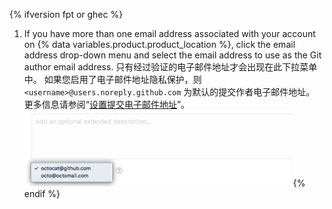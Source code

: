 {% ifversion fpt or ghec %}
1. If you have more than one email address associated with your account on
{% data variables.product.product_location %}, click the email address drop-down menu and select the email address to use as the Git author email address. 只有经过验证的电子邮件地址才会出现在此下拉菜单中。 如果您启用了电子邮件地址隐私保护，则 `<username>@users.noreply.github.com` 为默认的提交作者电子邮件地址。  更多信息请参阅“[设置提交电子邮件地址](/articles/setting-your-commit-email-address)”。
![选择提交电子邮件地址](/assets/images/help/repository/choose-commit-email-address.png)
{% endif %}
